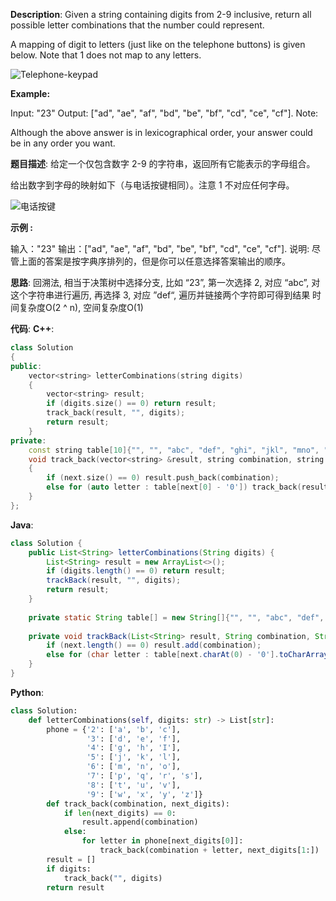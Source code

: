__Description__:
Given a string containing digits from 2-9 inclusive, return all possible letter combinations that the number could represent.

A mapping of digit to letters (just like on the telephone buttons) is given below. Note that 1 does not map to any letters.

![Telephone-keypad](https://upload-images.jianshu.io/upload_images/16639143-2c54d76a1d15c4bc.png?imageMogr2/auto-orient/strip%7CimageView2/2/w/1240)

__Example:__

Input: "23"
Output: ["ad", "ae", "af", "bd", "be", "bf", "cd", "ce", "cf"].
Note:

Although the above answer is in lexicographical order, your answer could be in any order you want.

__题目描述__:
给定一个仅包含数字 2-9 的字符串，返回所有它能表示的字母组合。

给出数字到字母的映射如下（与电话按键相同）。注意 1 不对应任何字母。

![电话按键](https://upload-images.jianshu.io/upload_images/16639143-c7b8de1df160b17b.png?imageMogr2/auto-orient/strip%7CimageView2/2/w/1240)

__示例 :__

输入："23"
输出：["ad", "ae", "af", "bd", "be", "bf", "cd", "ce", "cf"].
说明:
尽管上面的答案是按字典序排列的，但是你可以任意选择答案输出的顺序。

__思路__:
回溯法, 相当于决策树中选择分支, 比如 “23”, 第一次选择 2, 对应 “abc”, 对这个字符串进行遍历, 再选择 3, 对应 ”def“, 遍历并链接两个字符即可得到结果
时间复杂度O(2 ^ n), 空间复杂度O(1)

__代码__:
__C++__:
```C++
class Solution 
{
public:
    vector<string> letterCombinations(string digits) 
    {
        vector<string> result;
        if (digits.size() == 0) return result;
        track_back(result, "", digits);
        return result;
    }
private:
    const string table[10]{"", "", "abc", "def", "ghi", "jkl", "mno", "pqrs", "tuv", "wxyz"};
    void track_back(vector<string> &result, string combination, string next) 
    {
        if (next.size() == 0) result.push_back(combination);
        else for (auto letter : table[next[0] - '0']) track_back(result, combination + letter, next.substr(1));
    }
};
```

__Java__:
```Java
class Solution {
    public List<String> letterCombinations(String digits) {
        List<String> result = new ArrayList<>();
        if (digits.length() == 0) return result;
        trackBack(result, "", digits);
        return result;
    }
    
    private static String table[] = new String[]{"", "", "abc", "def", "ghi", "jkl", "mno", "pqrs", "tuv", "wxyz"};
    
    private void trackBack(List<String> result, String combination, String next) {
        if (next.length() == 0) result.add(combination);
        else for (char letter : table[next.charAt(0) - '0'].toCharArray()) trackBack(result, combination + letter, next.substring(1));
    }
}
```

__Python__:
```Python
class Solution:
    def letterCombinations(self, digits: str) -> List[str]:
        phone = {'2': ['a', 'b', 'c'],
                 '3': ['d', 'e', 'f'],
                 '4': ['g', 'h', 'I'],
                 '5': ['j', 'k', 'l'],
                 '6': ['m', 'n', 'o'],
                 '7': ['p', 'q', 'r', 's'],
                 '8': ['t', 'u', 'v'],
                 '9': ['w', 'x', 'y', 'z']}     
        def track_back(combination, next_digits):
            if len(next_digits) == 0:
                result.append(combination)
            else:
                for letter in phone[next_digits[0]]:
                    track_back(combination + letter, next_digits[1:])          
        result = []
        if digits:
            track_back("", digits)
        return result
```
